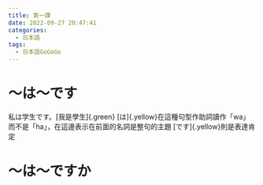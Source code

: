 ```yaml
---
title: 第一課 
date: 2022-09-27 20:47:41
categories:
  - 日本語
tags:
  - 日本語GoGoGo
---
```

# ～は～です
私は学生です。[我是學生]{.green}
[は]{.yellow}在這種句型作助詞讀作「wa」而不是「ha」，在這邊表示在前面的名詞是整句的主題
[です]{.yellow}則是表達肯定

# ～は～ですか
